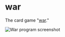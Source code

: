 # war

The card game "[war](https://en.wikipedia.org/wiki/War_(card_game))." 

![War program screenshot](https://raw.githubusercontent.com/ca98am79/my-first-programs/master/war/war.png)
